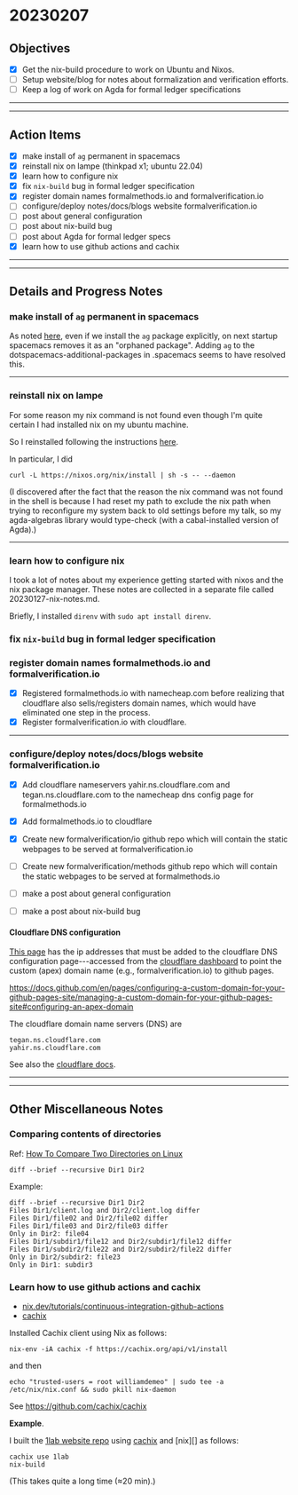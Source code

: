 # 20230207

## Objectives

- [X] Get the nix-build procedure to work on Ubuntu and Nixos.
- [ ] Setup website/blog for notes about formalization and verification efforts.
- [ ] Keep a log of work on Agda for formal ledger specifications

--------------
--------------

## Action Items

- [X] make install of `ag` permanent in spacemacs
- [X] reinstall nix on lampe (thinkpad x1; ubuntu 22.04)
- [X] learn how to configure nix
- [X] fix `nix-build` bug in formal ledger specification
- [X] register domain names formalmethods.io and formalverification.io
- [ ] configure/deploy notes/docs/blogs website formalverification.io
- [ ] post about general configuration
- [ ] post about nix-build bug
- [ ] post about Agda for formal ledger specs
- [X] learn how to use github actions and cachix

--------------
--------------

## Details and Progress Notes

### make install of `ag` permanent in spacemacs

As noted [here](https://github.com/syl20bnr/spacemacs/issues/7868), 
even if we install the `ag` package explicitly, on next startup spacemacs removes it as an "orphaned package".
Adding `ag` to the dotspacemacs-additional-packages in .spacemacs seems to have resolved this.

--------------

### reinstall nix on lampe

For some reason my nix command is not found even though I'm quite certain I had installed nix on my ubuntu machine.

So I reinstalled following the instructions [here](https://nix.dev/tutorials/install-nix).

In particular, I did

```
curl -L https://nixos.org/nix/install | sh -s -- --daemon
```

(I discovered after the fact that the reason the nix command was not found in the shell is
because I had reset my path to exclude the nix path when trying to reconfigure my system
back to old settings before my talk, so my agda-algebras library would type-check (with a
cabal-installed version of Agda).)

--------------

### learn how to configure nix

I took a lot of notes about my experience getting started with nixos and the nix package manager.
These notes are collected in a separate file called 20230127-nix-notes.md.

Briefly,  I installed `direnv` with `sudo apt install direnv`.


### fix `nix-build` bug in formal ledger specification


### register domain names formalmethods.io and formalverification.io

- [X] Registered formalmethods.io with namecheap.com before realizing that cloudflare also sells/registers domain names, which would have eliminated one step in the process.
- [X] Register formalverification.io with cloudflare.

--------------

### configure/deploy notes/docs/blogs website formalverification.io

- [X] Add cloudflare nameservers yahir.ns.cloudflare.com and tegan.ns.cloudflare.com to the namecheap dns config page for formalmethods.io
- [X] Add formalmethods.io to cloudflare
- [X] Create new formalverification/io github repo which will contain the static webpages to be served at formalverification.io
- [ ] Create new formalverification/methods github repo which will contain the static webpages to be served at formalmethods.io
- [ ] make a post about general configuration
- [ ] make a post about nix-build bug


#### Cloudflare DNS configuration

[This page][github ip addresses] has the ip addresses that must be added to the cloudflare DNS configuration page---accessed from the [cloudflare dashboard][] to point the custom (apex) domain name (e.g., formalverification.io) to github pages.

https://docs.github.com/en/pages/configuring-a-custom-domain-for-your-github-pages-site/managing-a-custom-domain-for-your-github-pages-site#configuring-an-apex-domain

The cloudflare domain name servers (DNS) are 

```
tegan.ns.cloudflare.com
yahir.ns.cloudflare.com
```

See also the [cloudflare docs][].

--------------
--------------

## Other Miscellaneous Notes

### Comparing contents of directories

Ref: [How To Compare Two Directories on Linux](https://www.baeldung.com/linux/compare-two-directories)

`diff --brief --recursive Dir1 Dir2`

Example:

```
diff --brief --recursive Dir1 Dir2
Files Dir1/client.log and Dir2/client.log differ
Files Dir1/file02 and Dir2/file02 differ
Files Dir1/file03 and Dir2/file03 differ
Only in Dir2: file04
Files Dir1/subdir1/file12 and Dir2/subdir1/file12 differ
Files Dir1/subdir2/file22 and Dir2/subdir2/file22 differ
Only in Dir2/subdir2: file23
Only in Dir1: subdir3
```

### Learn how to use github actions and cachix

+ [nix.dev/tutorials/continuous-integration-github-actions][]
+ [cachix][]

Installed Cachix client using Nix as follows:

```
nix-env -iA cachix -f https://cachix.org/api/v1/install
```

and then

```
echo "trusted-users = root williamdemeo" | sudo tee -a /etc/nix/nix.conf && sudo pkill nix-daemon
```

See https://github.com/cachix/cachix


**Example**.

I built the [1lab website repo][] using [cachix][] and [nix][] as follows:


```
cachix use 1lab
nix-build
```

(This takes quite a long time (≈20 min).)



[cachix]: https://www.cachix.org/
[cloudflare dash]: https://dash.cloudflare.com
[cloudflare dashboard]: https://dash.cloudflare.com
[cloudflare docs]: https://developers.cloudflare.com/dns/zone-setups/full-setup/setup/

[github ip addresses]: https://docs.github.com/en/pages/configuring-a-custom-domain-for-your-github-pages-site/managing-a-custom-domain-for-your-github-pages-site#configuring-an-apex-domain

[1lab website repo]: https://github.com/formalverification/1lab
[nix.dev/tutorials/continuous-integration-github-actions]: https://nix.dev/tutorials/continuous-integration-github-actions
